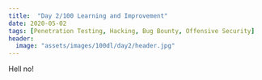 ```yaml
---
title:  "Day 2/100 Learning and Improvement"
date: 2020-05-02
tags: [Penetration Testing, Hacking, Bug Bounty, Offensive Security]
header: 
  image: "assets/images/100dl/day2/header.jpg"
---
```


Hell no!